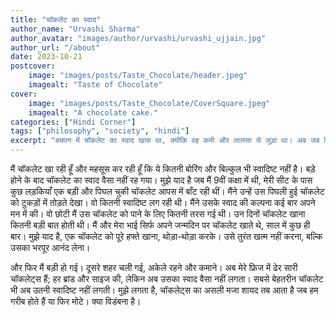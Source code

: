 ```yaml
---
title: "चॉकलेट का स्वाद"
author_name: "Urvashi Sharma"
author_avatar: "images/author/urvashi/urvashi_ujjain.jpg"
author_url: "/about"
date: 2023-10-21
postcover:
    image: "images/posts/Taste_Chocolate/header.jpeg"
    imagealt: "Taste of Chocolate"
cover:
    image: "images/posts/Taste_Chocolate/CoverSquare.jpeg"
    imagealt: "A chocolate cake."
categories: ["Hindi Corner"]
tags: ["philosophy", "society", "hindi"]
excerpt: "बचपन में चॉकलेट का स्वाद खास था, क्योंकि वह कमी और लालसा से जुड़ा था। अब जब फ्रिज भरा है, स्वाद तो है, लेकिन वो खुशी कहीं खो गई है।"
---
```

मैं चॉकलेट खा रही हूँ और महसूस कर रही हूँ कि ये कितनी बोरिंग और बिल्कुल भी स्वादिष्ट नहीं है। बड़े होने के बाद चॉकलेट का स्वाद वैसा नहीं रह गया। मुझे याद है जब मैं 9वीं कक्षा में थी, मेरी सीट के पास कुछ लड़कियाँ एक बड़ी और पिघल चुकी चॉकलेट आपस में बाँट रही थीं। मैंने उन्हें उस पिघली हुई चॉकलेट को टुकड़ों में तोड़ते देखा। वो कितनी स्वादिष्ट लग रही थी। मैंने उसके स्वाद की कल्पना कई बार अपने मन में की। वो छोटी मैं उस चॉकलेट को पाने के लिए कितनी तरस गई थी। उन दिनों चॉकलेट खाना कितनी बड़ी बात होती थी। मैं और मेरा भाई सिर्फ अपने जन्मदिन पर चॉकलेट खाते थे, साल में कुछ ही बार। मुझे याद है, एक चॉकलेट को पूरे हफ्ते खाना, थोड़ा-थोड़ा करके। उसे तुरंत खत्म नहीं करना, बल्कि उसका भरपूर आनंद लेना।

और फिर मैं बड़ी हो गई। दूसरे शहर चली गई, अकेले रहने और कमाने। अब मेरे फ्रिज में ढेर सारी चॉकलेट्स हैं; हर ब्रांड और साइज की, लेकिन अब उसका स्वाद वैसा नहीं लगता। सबसे बेहतरीन चॉकलेट भी अब उतनी स्वादिष्ट नहीं लगती। मुझे लगता है, चॉकलेट्स का असली मजा शायद तब आता है जब हम गरीब होते हैं या फिर मोटे। क्या विडंबना है।
